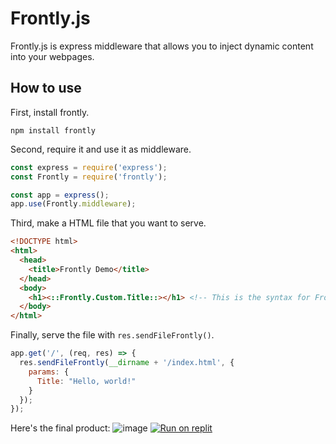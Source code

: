# Frontly.js
Frontly.js is express middleware that allows you to inject dynamic content into your webpages.

## How to use
First, install frontly.
```
npm install frontly
```
Second, require it and use it as middleware.
```js
const express = require('express');
const Frontly = require('frontly');

const app = express();
app.use(Frontly.middleware);
```
Third, make a HTML file that you want to serve.
```html
<!DOCTYPE html>
<html>
  <head>
    <title>Frontly Demo</title>
  </head>
  <body>
    <h1><::Frontly.Custom.Title::></h1> <!-- This is the syntax for Frontly in an HTML document. -->
  </body>
</html>
```
Finally, serve the file with `res.sendFileFrontly()`.
```js
app.get('/', (req, res) => {
  res.sendFileFrontly(__dirname + '/index.html', {
    params: {
      Title: "Hello, world!"
    }
  });
});
```
Here's the final product:
![image](https://user-images.githubusercontent.com/76178582/112709270-19cb3e00-8e75-11eb-9528-b11e180cf21c.png)
[![Run on replit](https://camo.githubusercontent.com/8e37d97e0cefea4b2a18a1cbdea73d70bcb42a899ab4992166d13cf78c0473bc/68747470733a2f2f7265706c2e69742f62616467652f6769746875622f6c756e61726f79737465722f6d616e696d2d7265706c)](https://replit.com/github/YodaLightsabr/FrontlyDemo)
